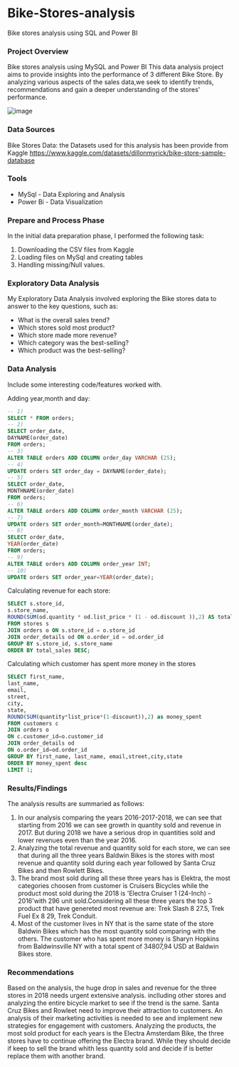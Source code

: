 # Bike-Stores-analysis
Bike stores analysis using SQL and Power BI

### Project Overview
Bike stores analysis using MySQL and Power BI
This data analysis project aims to provide insights into the performance of 3 different Bike Store. By analyzing various aspects of the sales data,we seek to identify trends, recommendations and gain a deeper understanding of the stores' performance.


![image](https://github.com/user-attachments/assets/97145b6d-259d-4f0d-8c9f-bfa6070847fd)


### Data Sources
Bike Stores Data: the Datasets used for this analysis has been provide from Kaggle https://www.kaggle.com/datasets/dillonmyrick/bike-store-sample-database

### Tools
- MySql - Data Exploring and Analysis
- Power Bi - Data Visualization

### Prepare and Process Phase
In the initial data preparation phase, I performed the following task:
1. Downloading the CSV files from Kaggle
2. Loading files on MySql and creating tables
3. Handling missing/Null values.

### Exploratory Data Analysis
My Exploratory Data Analysis involved exploring the Bike stores data to answer to the key questions, such as:
- What is the overall sales trend?
- Which stores sold most product?
- Which store made more revenue?
- Which category was the best-selling?
- Which product was the best-selling?

### Data Analysis
Include some interesting code/features worked with.

Adding year,month and day:

```sql
-- 1) 
SELECT * FROM orders;
-- 2)
SELECT order_date,
DAYNAME(order_date)
FROM orders;
-- 3)
ALTER TABLE orders ADD COLUMN order_day VARCHAR (25);
-- 4)
UPDATE orders SET order_day = DAYNAME(order_date);
-- 5)
SELECT order_date,
MONTHNAME(order_date)
FROM orders;
-- 6)
ALTER TABLE orders ADD COLUMN order_month VARCHAR (25);
-- 7)
UPDATE orders SET order_month=MONTHNAME(order_date);
-- 8)
SELECT order_date,
YEAR(order_date)
FROM orders;
-- 9)
ALTER TABLE orders ADD COLUMN order_year INT;
-- 10)
UPDATE orders SET order_year=YEAR(order_date);
```

Calculating revenue for each store:

```sql
SELECT s.store_id,
s.store_name,
ROUND(SUM(od.quantity * od.list_price * (1 - od.discount )),2) AS total_sales
FROM stores s
JOIN orders o ON s.store_id = o.store_id
JOIN order_details od ON o.order_id = od.order_id
GROUP BY s.store_id, s.store_name
ORDER BY total_sales DESC;
```

Calculating which customer has spent more money in the stores

```sql
SELECT first_name,
last_name,
email,
street,
city,
state,
ROUND(SUM(quantity*list_price*(1-discount)),2) as money_spent
FROM customers c
JOIN orders o
ON c.customer_id=o.customer_id
JOIN order_details od
ON o.order_id=od.order_id
GROUP BY first_name, last_name, email,street,city,state
ORDER BY money_spent desc
LIMIT 1;
```

### Results/Findings
The analysis results are summaried as follows:
1. In our analysis comparing the years 2016-2017-2018, we can see that starting from 2016 we can see growth in quantity sold and revenue in 2017. But during 2018 we have a serious drop in quantities sold and lower revenues even than the year 2016.
2. Analyzing the total revenue and quantity sold for each store, we can see that during all the three years Baldwin Bikes is the stores with most revenue and quantity sold during each year followed by Santa Cruz Bikes and then Rowlett Bikes.
3. The brand most sold during all these three years has is Elektra, the most categories choosen from customer is Cruisers Bicycles while the product most sold during the 2018 is 'Electra Cruiser 1 (24-Inch) - 2016'with 296 unit sold.Considering all these three years the top 3 product that have genereted most revenue are: Trek Slash 8 27.5, Trek Fuel Ex 8 29, Trek Conduit.
4. Most of the customer lives in NY that is the same state of the store Baldwin Bikes which has the most quantity sold comparing with the others. The customer who has spent more money is Sharyn Hopkins from Baldwinsville NY with a total spent of 34807,94 USD at Baldwin Bikes store.

### Recommendations
Based on the analysis, the huge drop in sales and revenue for the three stores in 2018 needs urgent extensive analysis. inclluding other stores and analyzing the entire bicycle market to see if the trend is the same. Santa Cruz Bikes and Rowleet need to improve their attraction to customers. An analysis of their marketing activities is needed to see and implement new strategies for engagement with customers.
Analyzing the products, the most sold product for each years is the Electra Amsterdam Bike, the three stores have to continue offering the Electra brand. While they should decide if keep to sell the brand whith less quantity sold and decide if is better replace them with another brand.

